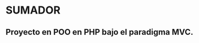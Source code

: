 SUMADOR
=======

Proyecto en POO en PHP bajo el paradigma MVC.
-------------------------------------------------------------------
